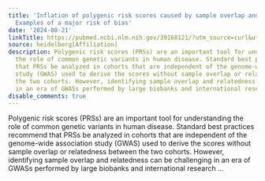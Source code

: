 ```yaml
---
title: 'Inflation of polygenic risk scores caused by sample overlap and relatedness:
  Examples of a major risk of bias'
date: '2024-08-21'
linkTitle: https://pubmed.ncbi.nlm.nih.gov/39168121/?utm_source=curl&utm_medium=rss&utm_campaign=pubmed-2&utm_content=1FakS-2QOkCT8HsMOQP1bCRQ4YzyumYOmxmF0moLsQ3dFB1E9V&fc=20220326224207&ff=20240822181408&v=2.18.0.post9+e462414
source: heidelberg[Affiliation]
description: Polygenic risk scores (PRSs) are an important tool for understanding
  the role of common genetic variants in human disease. Standard best practices recommend
  that PRSs be analyzed in cohorts that are independent of the genome-wide association
  study (GWAS) used to derive the scores without sample overlap or relatedness between
  the two cohorts. However, identifying sample overlap and relatedness can be challenging
  in an era of GWASs performed by large biobanks and international research ...
disable_comments: true
---
```

Polygenic risk scores (PRSs) are an important tool for understanding the role of common genetic variants in human disease. Standard best practices recommend that PRSs be analyzed in cohorts that are independent of the genome-wide association study (GWAS) used to derive the scores without sample overlap or relatedness between the two cohorts. However, identifying sample overlap and relatedness can be challenging in an era of GWASs performed by large biobanks and international research ...
